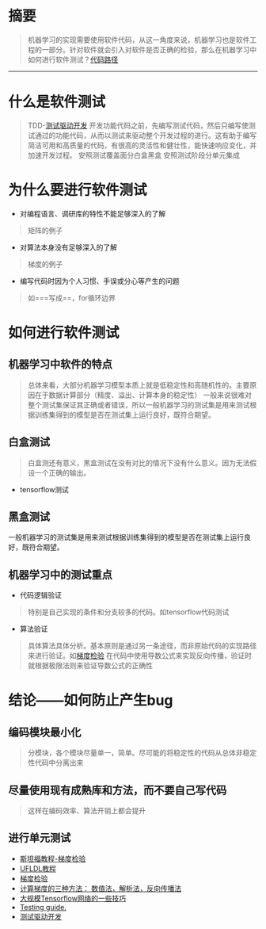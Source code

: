 # 摘要
> 机器学习的实现需要使用软件代码，从这一角度来说，机器学习也是软件工程的一部分。针对软件就会引入对软件是否正确的检验，那么在机器学习中如何进行软件测试？[代码路径](https://github.com/gdyshi/ml_test/blob/master/python/bugs.py)


---
# 什么是软件测试
> TDD-[测试驱动开发](https://baike.baidu.com/item/%E6%B5%8B%E8%AF%95%E9%A9%B1%E5%8A%A8%E5%BC%80%E5%8F%91/3328831?fr=aladdin)
开发功能代码之前，先编写测试代码，然后只编写使测试通过的功能代码，从而以测试来驱动整个开发过程的进行。这有助于编写简洁可用和高质量的代码，有很高的灵活性和健壮性，能快速响应变化，并加速开发过程。
安照测试覆盖面分白盒黑盒
安照测试阶段分单元集成

# 为什么要进行软件测试
- 对编程语言、调研库的特性不能足够深入的了解
> 矩阵的例子
- 对算法本身没有足够深入的了解
> 梯度的例子
- 编写代码时因为个人习惯、手误或分心等产生的问题
> 如===写成==，for循环边界

# 如何进行软件测试
## 机器学习中软件的特点
> 总体来看，大部分机器学习模型本质上就是低稳定性和高随机性的。主要原因在于数据计算部分（精度、溢出、计算本身的稳定性）
一般来说很难对整个测试集保证其正确或者错误，所以一般机器学习的测试集是用来测试根据训练集得到的模型是否在测试集上运行良好，既符合期望。
## 白盒测试
> 白盒测还有意义，黑盒测试在没有对比的情况下没有什么意义。因为无法假设一个正确的输出。

- tensorflow测试

## 黑盒测试
一般机器学习的测试集是用来测试根据训练集得到的模型是否在测试集上运行良好，既符合期望。
## 机器学习中的测试重点
- 代码逻辑验证
> 特别是自己实现的条件和分支较多的代码。如tensorflow代码测试

- 算法验证
> 具体算法具体分析。基本原则是通过另一条途径，而非原始代码的实现路径来进行验证。如[梯度检验](http://ufldl.stanford.edu/wiki/index.php/%E6%A2%AF%E5%BA%A6%E6%A3%80%E9%AA%8C%E4%B8%8E%E9%AB%98%E7%BA%A7%E4%BC%98%E5%8C%96)
在代码中使用导数公式来实现反向传播，验证时就根据极限法则来验证导数公式的正确性

# 结论——如何防止产生bug
## 编码模块最小化
> 分模块，各个模块尽量单一，简单。尽可能的将稳定性的代码从总体非稳定性代码中分离出来
## 尽量使用现有成熟库和方法，而不要自己写代码
> 这样在编码效率、算法开销上都会提升
## 进行单元测试



- [斯坦福教程-梯度检验](http://ufldl.stanford.edu/wiki/index.php/%E6%A2%AF%E5%BA%A6%E6%A3%80%E9%AA%8C%E4%B8%8E%E9%AB%98%E7%BA%A7%E4%BC%98%E5%8C%96)
- [UFLDL教程](http://ufldl.stanford.edu/wiki/index.php/UFLDL%E6%95%99%E7%A8%8B)
- [梯度检验](http://blog.csdn.net/tina_ttl/article/details/51034790)
-  [计算梯度的三种方法： 数值法，解析法，反向传播法](http://blog.csdn.net/raby_gyl/article/details/54407669)
-  [大规模Tensorflow网络的一些技巧](http://brightliao.me/2017/01/16/dl-workshop-massive-network-tips/)
-  [ Testing guide.](https://www.tensorflow.org/api_guides/python/test)
- [测试驱动开发](https://baike.baidu.com/item/%E6%B5%8B%E8%AF%95%E9%A9%B1%E5%8A%A8%E5%BC%80%E5%8F%91/3328831?fr=aladdin)